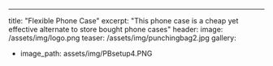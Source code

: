 ---
title: "Flexible Phone Case"
excerpt: "This phone case is a cheap yet effective alternate to store bought phone cases"
header:
  image: /assets/img/logo.png
  teaser: /assets/img/punchingbag2.jpg
gallery:
   - image_path: assets/img/PBsetup4.PNG


